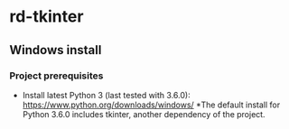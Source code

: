 # rd-tkinter

## Windows install

### Project prerequisites

* Install latest Python 3 (last tested with 3.6.0): https://www.python.org/downloads/windows/
  *The default install for Python 3.6.0 includes tkinter, another dependency of the project.
